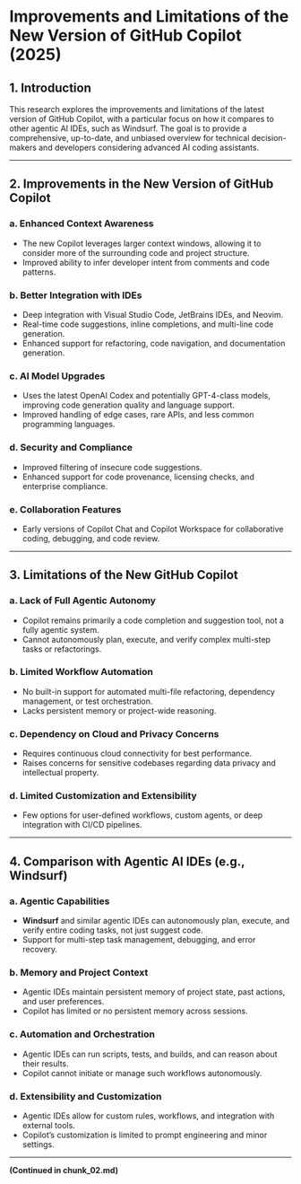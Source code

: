 # Improvements and Limitations of the New Version of GitHub Copilot (2025)

## 1. Introduction
This research explores the improvements and limitations of the latest version of GitHub Copilot, with a particular focus on how it compares to other agentic AI IDEs, such as Windsurf. The goal is to provide a comprehensive, up-to-date, and unbiased overview for technical decision-makers and developers considering advanced AI coding assistants.

---

## 2. Improvements in the New Version of GitHub Copilot

### a. Enhanced Context Awareness
- The new Copilot leverages larger context windows, allowing it to consider more of the surrounding code and project structure.
- Improved ability to infer developer intent from comments and code patterns.

### b. Better Integration with IDEs
- Deep integration with Visual Studio Code, JetBrains IDEs, and Neovim.
- Real-time code suggestions, inline completions, and multi-line code generation.
- Enhanced support for refactoring, code navigation, and documentation generation.

### c. AI Model Upgrades
- Uses the latest OpenAI Codex and potentially GPT-4-class models, improving code generation quality and language support.
- Improved handling of edge cases, rare APIs, and less common programming languages.

### d. Security and Compliance
- Improved filtering of insecure code suggestions.
- Enhanced support for code provenance, licensing checks, and enterprise compliance.

### e. Collaboration Features
- Early versions of Copilot Chat and Copilot Workspace for collaborative coding, debugging, and code review.

---

## 3. Limitations of the New GitHub Copilot

### a. Lack of Full Agentic Autonomy
- Copilot remains primarily a code completion and suggestion tool, not a fully agentic system.
- Cannot autonomously plan, execute, and verify complex multi-step tasks or refactorings.

### b. Limited Workflow Automation
- No built-in support for automated multi-file refactoring, dependency management, or test orchestration.
- Lacks persistent memory or project-wide reasoning.

### c. Dependency on Cloud and Privacy Concerns
- Requires continuous cloud connectivity for best performance.
- Raises concerns for sensitive codebases regarding data privacy and intellectual property.

### d. Limited Customization and Extensibility
- Few options for user-defined workflows, custom agents, or deep integration with CI/CD pipelines.

---

## 4. Comparison with Agentic AI IDEs (e.g., Windsurf)

### a. Agentic Capabilities
- **Windsurf** and similar agentic IDEs can autonomously plan, execute, and verify entire coding tasks, not just suggest code.
- Support for multi-step task management, debugging, and error recovery.

### b. Memory and Project Context
- Agentic IDEs maintain persistent memory of project state, past actions, and user preferences.
- Copilot has limited or no persistent memory across sessions.

### c. Automation and Orchestration
- Agentic IDEs can run scripts, tests, and builds, and can reason about their results.
- Copilot cannot initiate or manage such workflows autonomously.

### d. Extensibility and Customization
- Agentic IDEs allow for custom rules, workflows, and integration with external tools.
- Copilot’s customization is limited to prompt engineering and minor settings.

---

**(Continued in chunk_02.md)**
